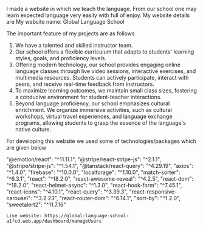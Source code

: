 I made a website in which we teach the language. From our school one may learn expected language very easily with full of enjoy. My website details are
 My website name: Global Language School

 The important feature of my projects are as follows
 1. We have a talented and skilled instructor team.
 2. Our school offers a flexible curriculum that adapts to students' learning styles, goals, and proficiency levels.
 3. Offering modern technology, our school provides engaging online language classes through live video sessions, interactive exercises, and multimedia resources. Students can actively participate, interact with peers, and receive real-time feedback from instructors.
 4. To maximize learning outcomes, we maintain small class sizes, fostering a conducive environment for student-teacher interactions. 
 5. Beyond language proficiency, our school emphasizes cultural enrichment. We organize immersive activities, such as cultural workshops, virtual travel experiences, and language exchange programs, allowing students to grasp the essence of the language's native culture.

 For developing this website we used some of technologies/packages which are given below

 "@emotion/react": "^11.11.1",
    "@stripe/react-stripe-js": "^2.1.1",
    "@stripe/stripe-js": "^1.54.1",
    "@tanstack/react-query": "^4.29.19",
    "axios": "^1.4.0",
    "firebase": "^10.0.0",
    "localforage": "^1.10.0",
    "match-sorter": "^6.3.1",
    "react": "^18.2.0",
    "react-awesome-reveal": "^4.2.5",
    "react-dom": "^18.2.0",
    "react-helmet-async": "^1.3.0",
    "react-hook-form": "^7.45.1",
    "react-icons": "^4.10.1",
    "react-query": "^3.39.3",
    "react-responsive-carousel": "^3.2.23",
    "react-router-dom": "^6.14.1",
    "sort-by": "^1.2.0",
    "sweetalert2": "^11.7.16"

    Live website: https://global-language-school-a1fcd.web.app/dashboard/manageUsers